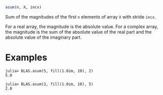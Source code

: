 ```julia
asum(n, X, incx)
```

Sum of the magnitudes of the first `n` elements of array `X` with stride `incx`.

For a real array, the magnitude is the absolute value. For a complex array, the magnitude is the sum of the absolute value of the real part and the absolute value of the imaginary part.

# Examples

```jldoctest
julia> BLAS.asum(5, fill(1.0im, 10), 2)
5.0

julia> BLAS.asum(2, fill(1.0im, 10), 5)
2.0
```
